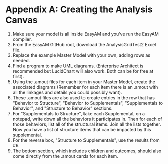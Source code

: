 # Appendix A: Creating the Analysis Canvas 

1. Make sure your model is all inside EasyAM and you've run the EasyAM compiler.
2. From the EasyAM GitHub root, download the AnalysisGridTest2 Excel file. 
3. Replace the example Master Model with your own, adding rows as needed.
3. Find a program to make UML diagrams. (Enterprise Architect is recommended but LucidChart will also work. Both can be for free at first).
4. Using the .amout files for each item in your Master Model, create the associated diagrams (Remember for each item there is an .amout with all the linkages and details you could possibly want).
5. These .amout files are also used to create entries in the row that has 
"Behavior to Structure", "Behavior to Supplementals", "Supplementals to Behavior", and "Structure to Behavior" sections.
6. For "Supplementals to Structure", take each Supplemental, on a notepad, write down all the behaviors it participates in. Then for each of those behaviors, list all of the structural items. Join all the lists together. Now you have a list of structure items that can be impacted by this supplemental.
7. For the reverse box, "Structure to Supplementals", use the results from #6.
8. The bottom section, which includes children and outcomes, should also come directly from the .amout cards for each item.
